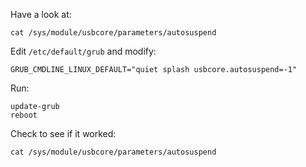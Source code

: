 Have a look at:
```
cat /sys/module/usbcore/parameters/autosuspend

```

Edit ```/etc/default/grub``` and modify:
```
GRUB_CMDLINE_LINUX_DEFAULT="quiet splash usbcore.autosuspend=-1"

```

Run:
```
update-grub
reboot

```

Check to see if it worked:
```
cat /sys/module/usbcore/parameters/autosuspend

```